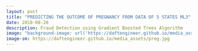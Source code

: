 ```yaml
---
layout: post
title: "PREDICTING THE OUTCOME OF PREGNANCY FROM DATA OF 5 STATES ML3"
date: 2018-08-28
description: Fraud Detection using Gradient Boosted Trees Algorithm
image: "background-image: url('https://daftengineer.github.io/media_assets/preg.jpg');"
image-sm: https://daftengineer.github.io/media_assets/preg.jpg
---
```


<div style="color:black;"><p></p>

<p style="text-align:justify;"></p>
</div>
